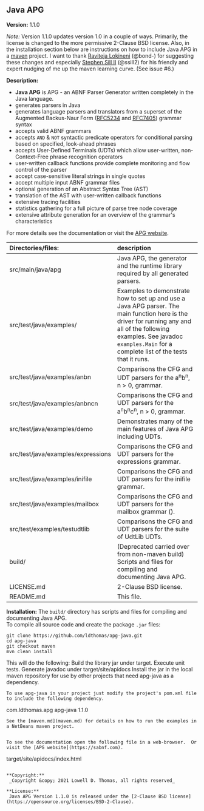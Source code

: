 ﻿## Java APG

**Version:** 1.1.0

*Note:* Version 1.1.0 updates version 1.0 in a couple of ways. Primarily, the license is changed to the more permissive 2-Clause BSD license. Also, in the installation section below are instructions on how to include Java APG in a [maven](https://maven.apache.org/) project. I want to thank [Raviteja Lokineni](https://github.com/bond-) (@bond-) for suggesting these changes and especially [Stephen Sill II](https://github.com/ssill2) (@ssill2) for his friendly and expert nudging of me up the maven learning curve. (See issue #6.)

**Description:**

<ul><li><b>Java APG</b> is APG - an ABNF Parser Generator written completely in the Java language.
</li>
<li>generates parsers in Java
</li>
<li>generates language parsers and translators from a superset of the Augmented Backus-Naur Form (<a href="https://tools.ietf.org/html/rfc5234">RFC5234</a> and <a href="https://tools.ietf.org/html/rfc7405">RFC7405</a>) grammar syntax
</li>
<li>accepts valid ABNF grammars
</li>
<li>accepts <code>AND</code> & <code>NOT</code> syntactic predicate operators for conditional parsing based on specified, look-ahead phrases
</li>
<li>accepts User-Defined Terminals (UDTs) which allow user-written, non-Context-Free phrase recognition operators
</li>
<li>user-written callback functions provide complete monitoring and flow control of the parser</li>
<li>accept case-sensitive literal strings in single quotes</li>
<li>accept multiple input ABNF grammar files</li>
<li>optional generation of an Abstract Syntax Tree (AST)</li>
<li>translation of the AST with user-written callback functions</li>
<li>extensive tracing facilities</li>
<li>statistics gathering for a full picture of parse tree node coverage</li>
<li>extensive attribute generation for an overview of the grammar's characteristics</li>
</ul>
For more details see the documentation or visit the <a href="https://sabnf.com">APG website</a>.

| Directories/files:       | description                                                                                                                                                                                                                         |
| :----------------------- | :---------------------------------------------------------------------------------------------------------------------------------------------------------------------------------------------------------------------------------- |
| src/main/java/apg                  | Java APG, the generator and the runtime library required by all generated parsers.                                                                                                                                                  |
| src/test/java/examples/            | Examples to demonstrate how to set up and use a Java APG parser. The main function here is the driver for running any and all of the following examples. See javadoc `examples.Main` for a complete list of the tests that it runs. |
| src/test/java/examples/anbn        | Comparisons the CFG and UDT parsers for the a<sup>n</sup>b<sup>n</sup>, n > 0, grammar.                                                                                                                                             |
| src/test/java/examples/anbncn      | Comparisons the CFG and UDT parsers for the a<sup>n</sup>b<sup>n</sup>c<sup>n</sup>, n > 0, grammar.                                                                                                                                |
| src/test/java/examples/demo        | Demonstrates many of the main features of Java APG including UDTs.                                                                                                                                                                  |
| src/test/java/examples/expressions | Comparisons the CFG and UDT parsers for the expressions grammar.                                                                                                                                                                    |
| src/test/java/examples/inifile     | Comparisons the CFG and UDT parsers for the inifile grammar.                                                                                                                                                                        |
| src/test/java/examples/mailbox     | Comparisons the CFG and UDT parsers for the mailbox grammar ().                                                                                                                                                                     |
| src/test/examples/testudtlib  | Comparisons the CFG and UDT parsers for the suite of UdtLib UDTs.                                                                                                                                                                   |
| build/                        | (Deprecated carried over from non-maven build) Scripts and files for compiling and documenting Java APG.                                                                                                                                                                           |
| LICENSE.md                  | 2-Clause BSD license.                                                                                                                                                                                        |
| README.md                | This file.                                                                                                                                                                                                                          |

**Installation:**
The `build/` directory has scripts and files for compiling and documenting Java APG.  
To compile all source code and create the package `.jar` files:

```
git clone https://github.com/ldthomas/apg-java.git
cd apg-java
git checkout maven
mvn clean install

```

This will do the following:
Build the library jar under target.
Execute unit tests.
Generate javadoc under target/site/apidocs
Install the jar in the local maven repository for use by other projects that need apg-java as a dependency.

```
To use apg-java in your project just modify the project's pom.xml file to include the following dependency.
```
<dependencies>
    <dependency>
       <groupId>com.ldthomas.apg</groupId>
       <artifactId>apg-java</artifactId>
       <version>1.1.0</version>
    </dependency>
</dependencies>

``` 
See the [maven.md](maven.md) for details on how to run the examples in a NetBeans maven project.


To see the documentation open the following file in a web-browser.  Or visit the [APG website](https://sabnf.com).

```
target/site/apidocs/index.html
```

**Copyright:**  
 _Copyright &copy; 2021 Lowell D. Thomas, all rights reserved_

**License:**  
 Java APG Version 1.1.0 is released under the [2-Clause BSD license](https://opensource.org/licenses/BSD-2-Clause).
